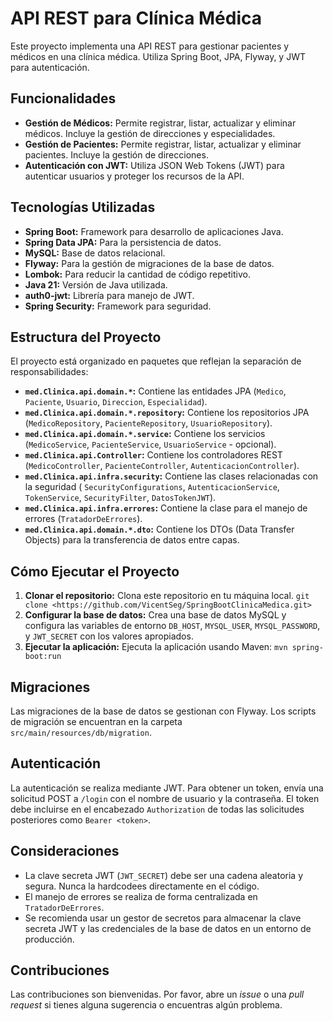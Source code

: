 # API REST para Clínica Médica

Este proyecto implementa una API REST para gestionar pacientes y médicos en una clínica médica.  Utiliza Spring Boot, JPA, Flyway, y JWT para autenticación.

## Funcionalidades

* **Gestión de Médicos:**  Permite registrar, listar, actualizar y eliminar médicos.  Incluye la gestión de direcciones y especialidades.
* **Gestión de Pacientes:** Permite registrar, listar, actualizar y eliminar pacientes.  Incluye la gestión de direcciones.
* **Autenticación con JWT:**  Utiliza JSON Web Tokens (JWT) para autenticar usuarios y proteger los recursos de la API.

## Tecnologías Utilizadas

* **Spring Boot:** Framework para desarrollo de aplicaciones Java.
* **Spring Data JPA:**  Para la persistencia de datos.
* **MySQL:** Base de datos relacional.
* **Flyway:**  Para la gestión de migraciones de la base de datos.
* **Lombok:**  Para reducir la cantidad de código repetitivo.
* **Java 21:**  Versión de Java utilizada.
* **auth0-jwt:** Librería para manejo de JWT.
* **Spring Security:** Framework para seguridad.


## Estructura del Proyecto

El proyecto está organizado en paquetes que reflejan la separación de responsabilidades:

* **`med.Clinica.api.domain.*`:**  Contiene las entidades JPA (`Medico`, `Paciente`, `Usuario`, `Direccion`, `Especialidad`).
* **`med.Clinica.api.domain.*.repository`:** Contiene los repositorios JPA (`MedicoRepository`, `PacienteRepository`, `UsuarioRepository`).
* **`med.Clinica.api.domain.*.service`:** Contiene los servicios (`MedicoService`, `PacienteService`, `UsuarioService` - opcional).
* **`med.Clinica.api.Controller`:** Contiene los controladores REST (`MedicoController`, `PacienteController`, `AutenticacionController`).
* **`med.Clinica.api.infra.security`:** Contiene las clases relacionadas con la seguridad ( `SecurityConfigurations`, `AutenticacionService`, `TokenService`, `SecurityFilter`, `DatosTokenJWT`).
* **`med.Clinica.api.infra.errores`:** Contiene la clase para el manejo de errores (`TratadorDeErrores`).
* **`med.Clinica.api.domain.*.dto`:** Contiene los DTOs (Data Transfer Objects) para la transferencia de datos entre capas.


## Cómo Ejecutar el Proyecto

1. **Clonar el repositorio:**  Clona este repositorio en tu máquina local.  `git clone <https://github.com/VicentSeg/SpringBootClinicaMedica.git>`
2. **Configurar la base de datos:** Crea una base de datos MySQL y configura las variables de entorno `DB_HOST`, `MYSQL_USER`, `MYSQL_PASSWORD`, y `JWT_SECRET` con los valores apropiados.
3. **Ejecutar la aplicación:** Ejecuta la aplicación usando Maven: `mvn spring-boot:run`

## Migraciones

Las migraciones de la base de datos se gestionan con Flyway.  Los scripts de migración se encuentran en la carpeta `src/main/resources/db/migration`.

## Autenticación

La autenticación se realiza mediante JWT.  Para obtener un token, envía una solicitud POST a `/login` con el nombre de usuario y la contraseña.  El token debe incluirse en el encabezado `Authorization` de todas las solicitudes posteriores como `Bearer <token>`.

## Consideraciones

* La clave secreta JWT (`JWT_SECRET`) debe ser una cadena aleatoria y segura.  Nunca la hardcodees directamente en el código.
* El manejo de errores se realiza de forma centralizada en `TratadorDeErrores`.
* Se recomienda usar un gestor de secretos para almacenar la clave secreta JWT y las credenciales de la base de datos en un entorno de producción.


## Contribuciones

Las contribuciones son bienvenidas.  Por favor, abre un *issue* o una *pull request* si tienes alguna sugerencia o encuentras algún problema.
